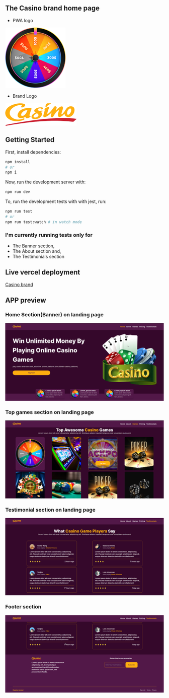 ## The Casino brand home page

- PWA logo

![PWA logo](./public//manifest-assets/icon-192x192.png)

- Brand Logo

![brand logo](./readme-assets/brand-logo.png)

## Getting Started

First, install dependencies:

```bash
npm install
# or
npm i
```

Now, run the development server with:

```bash
npm run dev
```

To, run the development tests with with jest, run:

```bash
npm run test
# or
npm run test:watch # in watch mode
```

### I'm currently running tests only for

- The Banner section,
- The About section and,
- The Testimonials section

## Live vercel deployment

[Casino brand](https://casino-brand.vercel.app/)

## APP preview

### Home Section(Banner) on landing page

![banner section](./readme-assets/banner.png)

### Top games section on landing page

![top-games](./readme-assets/top-games.png)

### Testimonial section on landing page

![testimonials](./readme-assets/testimonials.png)

### Footer section

![footer section](./readme-assets/footer-section.png)
